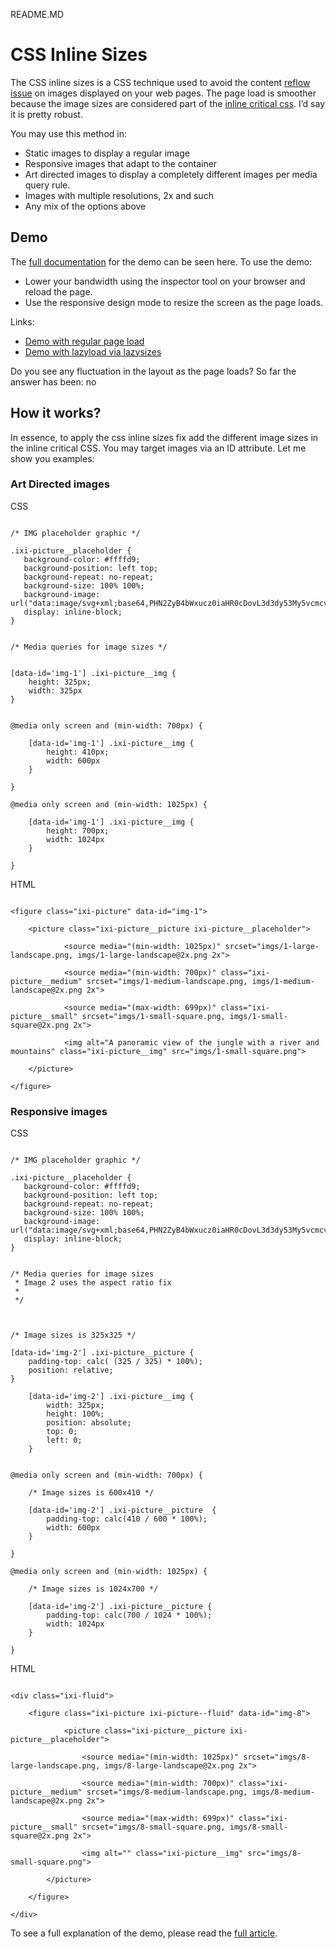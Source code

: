 README.MD

# CSS Inline Sizes

The CSS inline sizes is a CSS technique used to avoid the content [reflow issue](https://www.google.com/search?q=content+reflow+issue) on images displayed on your web pages. The page load is smoother because the image sizes are considered part of the [inline critical css](https://www.google.com/search?q=inline+critical+css). I’d say it is pretty robust. 

You may use this method in: 

- Static images to display a regular image
- Responsive images that adapt to the container
- Art directed images to display a completely different images per media query rule.  
- Images with multiple resolutions, 2x and such
- Any mix of the options above

## Demo

The [full documentation](https://pages.github.com/) for the demo can be seen here. To use the demo: 

- Lower your bandwidth using the inspector tool on your browser and reload the page. 
- Use the responsive design mode to resize the screen as the page loads. 

Links: 
- [Demo with regular page load](https://alberto-torres.github.io/css-inline-sizes/images.html)
- [Demo with lazyload via lazysizes](https://alberto-torres.github.io/css-inline-sizes/images-lazyload.html)

Do you see any fluctuation in the layout as the page loads? So far the answer has been: no

## How it works? 

In essence, to apply the css inline sizes fix add the different image sizes in the inline critical CSS. You may target images via an ID attribute.  Let me show you examples:

### Art Directed images

CSS

```

/* IMG placeholder graphic */

.ixi-picture__placeholder {   
   background-color: #ffffd9; 
   background-position: left top;
   background-repeat: no-repeat; 
   background-size: 100% 100%;
   background-image: url("data:image/svg+xml;base64,PHN2ZyB4bWxucz0iaHR0cDovL3d3dy53My5vcmcvMjAwMC9zdmciIHZpZXdCb3g9IjAgMCAxNjMuMzkgMjM4LjI1Ij48ZGVmcz48c3R5bGU+LmF7ZmlsbDojZmZmO308L3N0eWxlPjwvZGVmcz48cGF0aCBjbGFzcz0iYSIgZD0iTTE1OSwyMzguMjUsMCwwSDguNjdMMTYzLjM5LDIzOC4yNVoiLz48L3N2Zz4=");
   display: inline-block;
}


/* Media queries for image sizes */


[data-id='img-1'] .ixi-picture__img {
	height: 325px;
	width: 325px 
}


@media only screen and (min-width: 700px) {

	[data-id='img-1'] .ixi-picture__img {
		height: 410px;
		width: 600px 
	}

}

@media only screen and (min-width: 1025px) {

	[data-id='img-1'] .ixi-picture__img {
		height: 700px;
		width: 1024px 
	}

}

```

HTML
```

<figure class="ixi-picture" data-id="img-1">
			   	
   	<picture class="ixi-picture__picture ixi-picture__placeholder">

			<source media="(min-width: 1025px)" srcset="imgs/1-large-landscape.png, imgs/1-large-landscape@2x.png 2x">
		
			<source media="(min-width: 700px)" class="ixi-picture__medium" srcset="imgs/1-medium-landscape.png, imgs/1-medium-landscape@2x.png 2x">
		
			<source media="(max-width: 699px)" class="ixi-picture__small" srcset="imgs/1-small-square.png, imgs/1-small-square@2x.png 2x">
		
			<img alt="A panoramic view of the jungle with a river and mountains" class="ixi-picture__img" src="imgs/1-small-square.png">

   	</picture>

</figure>

```

### Responsive images

CSS
```

/* IMG placeholder graphic */

.ixi-picture__placeholder {   
   background-color: #ffffd9; 
   background-position: left top;
   background-repeat: no-repeat; 
   background-size: 100% 100%;
   background-image: url("data:image/svg+xml;base64,PHN2ZyB4bWxucz0iaHR0cDovL3d3dy53My5vcmcvMjAwMC9zdmciIHZpZXdCb3g9IjAgMCAxNjMuMzkgMjM4LjI1Ij48ZGVmcz48c3R5bGU+LmF7ZmlsbDojZmZmO308L3N0eWxlPjwvZGVmcz48cGF0aCBjbGFzcz0iYSIgZD0iTTE1OSwyMzguMjUsMCwwSDguNjdMMTYzLjM5LDIzOC4yNVoiLz48L3N2Zz4=");
   display: inline-block;
}


/* Media queries for image sizes 
 * Image 2 uses the aspect ratio fix
 * 
 */



/* Image sizes is 325x325 */

[data-id='img-2'] .ixi-picture__picture {
	padding-top: calc( (325 / 325) * 100%);
	position: relative;
}

	[data-id='img-2'] .ixi-picture__img {
		width: 325px;
		height: 100%;
		position: absolute;
		top: 0;
		left: 0;
	}


@media only screen and (min-width: 700px) {

	/* Image sizes is 600x410 */

	[data-id='img-2'] .ixi-picture__picture  {
		padding-top: calc(410 / 600 * 100%);
		width: 600px 
	}

}

@media only screen and (min-width: 1025px) {

	/* Image sizes is 1024x700 */

	[data-id='img-2'] .ixi-picture__picture {
		padding-top: calc(700 / 1024 * 100%);
		width: 1024px 
	}

}

```

HTML
```

<div class="ixi-fluid">

	<figure class="ixi-picture ixi-picture--fluid" data-id="img-8">
			
			<picture class="ixi-picture__picture ixi-picture__placeholder">
			
				<source media="(min-width: 1025px)" srcset="imgs/8-large-landscape.png, imgs/8-large-landscape@2x.png 2x">
			
				<source media="(min-width: 700px)" class="ixi-picture__medium" srcset="imgs/8-medium-landscape.png, imgs/8-medium-landscape@2x.png 2x">
			
				<source media="(max-width: 699px)" class="ixi-picture__small" srcset="imgs/8-small-square.png, imgs/8-small-square@2x.png 2x">
			
				<img alt="" class="ixi-picture__img" src="imgs/8-small-square.png">

		</picture>

	</figure>

</div>

```


To see a full explanation of the demo, please read the [full article](https://pages.github.com/). 

